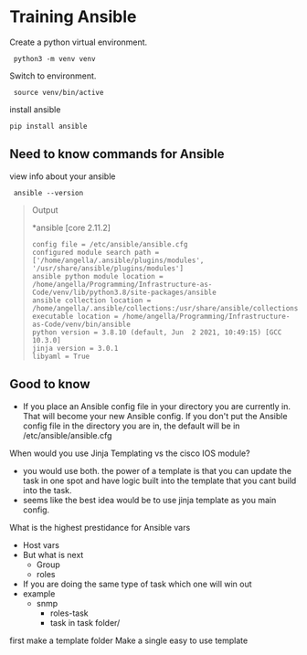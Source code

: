 # Training Ansible

Create a python virtual environment.

<code> python3 -m venv venv </code>

Switch to environment.

<code> source venv/bin/active </code>

install ansible

<code>pip install ansible</code>




## Need to know commands for Ansible
view info about your ansible

<code> ansible --version </code>
<blockquote>
Output

*ansible [core 2.11.2]

    config file = /etc/ansible/ansible.cfg
    configured module search path = ['/home/angella/.ansible/plugins/modules', '/usr/share/ansible/plugins/modules']
    ansible python module location = /home/angella/Programming/Infrastructure-as-Code/venv/lib/python3.8/site-packages/ansible
    ansible collection location = /home/angella/.ansible/collections:/usr/share/ansible/collections
    executable location = /home/angella/Programming/Infrastructure-as-Code/venv/bin/ansible
    python version = 3.8.10 (default, Jun  2 2021, 10:49:15) [GCC 10.3.0]
    jinja version = 3.0.1
    libyaml = True
  </blockquote>


## Good to know
- If you place an Ansible config file in your directory you are currently in. That will become your new Ansible config. If you don't put the Ansible config file in the directory you are in, the default will be in  /etc/ansible/ansible.cfg

When would you use Jinja Templating vs the cisco IOS module?
- you would use both. the power of a template is that you can update the task in one spot and have logic built into the template that you cant build into the task.
- seems like the best idea would be to use jinja template as you main config.

What is the highest prestidance for Ansible vars
- Host vars
- But what is next
    - Group
    - roles
- If you are doing the same type of task which one will win out
- example
    - snmp 
        - roles-task
        - task in task folder/



first make a template folder
Make a single easy to use template






